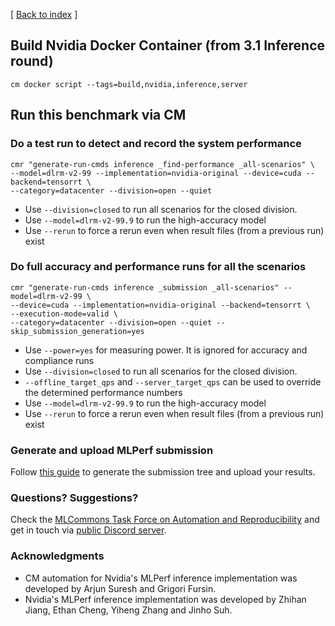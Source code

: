 [ [Back to index](README.md) ]

## Build Nvidia Docker Container (from 3.1 Inference round)

```
cm docker script --tags=build,nvidia,inference,server
```
## Run this benchmark via CM


### Do a test run to detect and record the system performance

```
cmr "generate-run-cmds inference _find-performance _all-scenarios" \
--model=dlrm-v2-99 --implementation=nvidia-original --device=cuda --backend=tensorrt \
--category=datacenter --division=open --quiet
```
* Use `--division=closed` to run all scenarios for the closed division.
* Use `--model=dlrm-v2-99.9` to run the high-accuracy model
* Use `--rerun` to force a rerun even when result files (from a previous run) exist

### Do full accuracy and performance runs for all the scenarios

```
cmr "generate-run-cmds inference _submission _all-scenarios" --model=dlrm-v2-99 \
--device=cuda --implementation=nvidia-original --backend=tensorrt \
--execution-mode=valid \
--category=datacenter --division=open --quiet --skip_submission_generation=yes
```

* Use `--power=yes` for measuring power. It is ignored for accuracy and compliance runs
* Use `--division=closed` to run all scenarios for the closed division.
* `--offline_target_qps` and `--server_target_qps` can be used to override the determined performance numbers
* Use `--model=dlrm-v2-99.9` to run the high-accuracy model
* Use `--rerun` to force a rerun even when result files (from a previous run) exist


### Generate and upload MLPerf submission

Follow [this guide](../Submission.md) to generate the submission tree and upload your results.

### Questions? Suggestions?

Check the [MLCommons Task Force on Automation and Reproducibility](../../../taskforce.md) 
and get in touch via [public Discord server](https://discord.gg/JjWNWXKxwT).

### Acknowledgments

* CM automation for Nvidia's MLPerf inference implementation was developed by Arjun Suresh and Grigori Fursin.
* Nvidia's MLPerf inference implementation was developed by Zhihan Jiang, Ethan Cheng, Yiheng Zhang and Jinho Suh.
